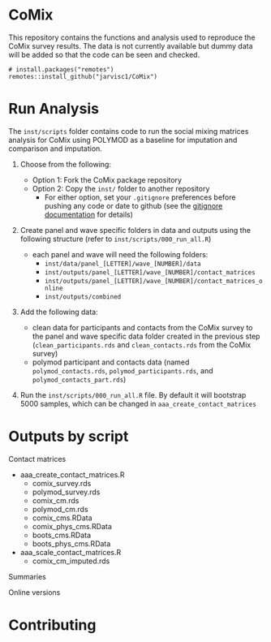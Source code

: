 # CoMix

This repository contains the functions and analysis used to reproduce the CoMix survey results. The data is not currently available but dummy data will be added so that the code can be seen and checked. 

```
# install.packages("remotes")
remotes::install_github("jarvisc1/CoMix")
```


# Run Analysis

The `inst/scripts` folder contains code to run the social mixing matrices analysis for CoMix using POLYMOD as a baseline for imputation and comparison and imputation. 

1. Choose from the following: 
    * Option 1: Fork the CoMix package repository
    * Option 2: Copy the `inst/` folder to another repository
        * For either option, set your `.gitignore` preferences before pushing any code
    or date to github (see the 
    [gitignore documentation](https://git-scm.com/docs/gitignore) for details)

2. Create panel and wave specific folders in data and outputs using the following
structure (refer to `inst/scripts/000_run_all.R`)
    * each panel and wave will need the following folders:
        * `inst/data/panel_[LETTER]/wave_[NUMBER]/data` 
        * `inst/outputs/panel_[LETTER]/wave_[NUMBER]/contact_matrices`
        * `inst/outputs/panel_[LETTER]/wave_[NUMBER]/contact_matrices_online`
        * `inst/outputs/combined`
3. Add the following data:
    * clean data for participants and contacts from the CoMix survey to the panel 
    and wave specific data folder created in the previous step 
    (`clean_participants.rds` and `clean_contacts.rds` from the CoMix survey)
    * polymod participant and contacts data (named `polymod_contacts.rds`, 
    `polymod_participants.rds`, and `polymod_contacts_part.rds`)
4. Run the `inst/scripts/000_run_all.R` file. By default it will bootstrap 5000 
samples, which can be changed in `aaa_create_contact_matrices`


# Outputs by script

Contact matrices

* aaa_create_contact_matrices.R
    * comix_survey.rds
    * polymod_survey.rds
    * comix_cm.rds
    * polymod_cm.rds
    * comix_cms.RData
    * comix_phys_cms.RData
    * boots_cms.RData
    * boots_phys_cms.RData
* aaa_scale_contact_matrices.R
    * comix_cm_imputed.rds
    
    

Summaries

Online versions




# Contributing
